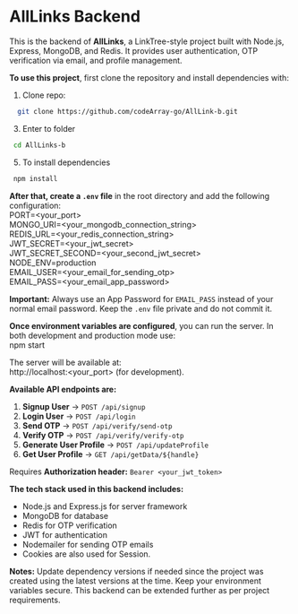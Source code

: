 # AllLinks Backend

This is the backend of **AllLinks**, a LinkTree-style project built with Node.js, Express, MongoDB, and Redis. It provides user authentication, OTP verification via email, and profile management.

**To use this project**, first clone the repository and install dependencies with:  

1. Clone repo:
 ``` bash
   git clone https://github.com/codeArray-go/AllLink-b.git
 ```  

3. Enter to folder
  ``` bash
   cd AllLinks-b
  ```  

5. To install dependencies
  ``` bash
   npm install
  ```  

**After that, create a `.env` file** in the root directory and add the following configuration:  
PORT=<your_port>  
MONGO_URI=<your_mongodb_connection_string>  
REDIS_URL=<your_redis_connection_string>  
JWT_SECRET=<your_jwt_secret>  
JWT_SECRET_SECOND=<your_second_jwt_secret>  
NODE_ENV=production  
EMAIL_USER=<your_email_for_sending_otp>  
EMAIL_PASS=<your_email_app_password>  

**Important:** Always use an App Password for `EMAIL_PASS` instead of your normal email password. Keep the `.env` file private and do not commit it.  

**Once environment variables are configured**, you can run the server. In both development and production mode use:  
  npm start  

The server will be available at:  
  http://localhost:<your_port> (for development).  

**Available API endpoints are:**  
1. **Signup User** → `POST /api/signup`  
2. **Login User** → `POST /api/login`  
3. **Send OTP** → `POST /api/verify/send-otp`  
4. **Verify OTP** → `POST /api/verify/verify-otp`
5. **Generate User Profile** → `POST /api/updateProfile`  
6. **Get User Profile** → `GET /api/getData/${handle}`  

Requires **Authorization header:** `Bearer <your_jwt_token>`  

**The tech stack used in this backend includes:**  
- Node.js and Express.js for server framework  
- MongoDB for database  
- Redis for OTP verification
- JWT for authentication  
- Nodemailer for sending OTP emails
- Cookies are also used for Session.

**Notes:** Update dependency versions if needed since the project was created using the latest versions at the time. Keep your environment variables secure. This backend can be extended further as per project requirements.  
